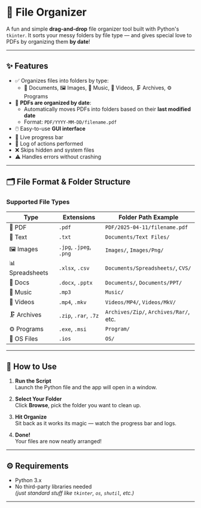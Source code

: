 # 📂 File Organizer

A fun and simple **drag-and-drop** file organizer tool built with Python's `tkinter`. It sorts your messy folders by file type — and gives special love to PDFs by organizing them **by date**!

---

## ✨ Features

- ✅ Organizes files into folders by type:
  - 📄 Documents, 🖼️ Images, 🎵 Music, 🎥 Videos, 🗜️ Archives, ⚙️ Programs
- 📅 **PDFs are organized by date**:
  - Automatically moves PDFs into folders based on their **last modified date**
  - Format: `PDF/YYYY-MM-DD/filename.pdf`
- 🖱️ Easy-to-use **GUI interface**
- 🔄 Live progress bar
- 📜 Log of actions performed
- ❌ Skips hidden and system files
- ⚠️ Handles errors without crashing

---

## 🗂️ File Format & Folder Structure

### Supported File Types

| Type            | Extensions                   | Folder Path Example                      |
|------------------|------------------------------|-------------------------------------------|
| 📄 PDF           | `.pdf`                       | `PDF/2025-04-11/filename.pdf`             |
| 📝 Text          | `.txt`                       | `Documents/Text Files/`                   |
| 🖼️ Images         | `.jpg`, `.jpeg`, `.png`      | `Images/`, `Images/Png/`                  |
| 📊 Spreadsheets  | `.xlsx`, `.csv`              | `Documents/Spreadsheets/`, `CVS/`         |
| 📁 Docs          | `.docx`, `.pptx`             | `Documents/`, `Documents/PPT/`            |
| 🎵 Music         | `.mp3`                       | `Music/`                                  |
| 🎥 Videos        | `.mp4`, `.mkv`               | `Videos/MP4/`, `Videos/MkV/`              |
| 🗜️ Archives       | `.zip`, `.rar`, `.7z`        | `Archives/Zip/`, `Archives/Rar/`, etc.    |
| ⚙️ Programs       | `.exe`, `.msi`               | `Program/`                                 |
| 🧠 OS Files       | `.ios`                       | `OS/`                                      |

---

## 🚀 How to Use

1. **Run the Script**  
   Launch the Python file and the app will open in a window.

2. **Select Your Folder**  
   Click **Browse**, pick the folder you want to clean up.

3. **Hit Organize**  
   Sit back as it works its magic — watch the progress bar and logs.

4. **Done!**  
   Your files are now neatly arranged!

---

## ⚙️ Requirements

- Python 3.x
- No third-party libraries needed  
  *(just standard stuff like `tkinter`, `os`, `shutil`, etc.)*

---